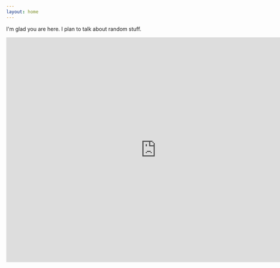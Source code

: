 ```yaml
---
layout: home
---
```


I'm glad you are here. I plan to talk about random stuff.
<iframe width="800" height="600" frameborder="0" src="https://ncase.me/loopy/v1/?embed=&1data=[[[1,609,255,0,%22Subject%2520Knowledge%22,4],[2,761,469,0,%22Keyword%2520Quality%22,5],[3,463,475,0,%22Search%2520Results%22,1],[4,610,99,0,%22Start%2520%255E%22,3]],[[1,2,111,1,0],[2,3,121,1,0],[3,1,101,1,0],[4,1,-5,1,0]],[[911,292,%22When%2520we%2520start%2520we%2520know%2520%250Anothingabout%2520our%2520subject%252C%2520so%250Aour%2520keywords%2520are%2520vague%2520and%250Ainaccurate.%22],[613,667,%22Because%2520our%2520keywords%2520are%2520vague%252C%250Awe%2520get%2520back%2520many%2520irrelevent%2520results%250Aand%2520few%2520really%2520useful%2520articles%22],[288,322,%22But%2520we%2520read%2520the%2520few%2520good%2520ones%250Awe%2520find%252C%2520and%2520that%2520improves%2520our%250Asubject%2520knowledge%252C%2520and%2520thus%2520%250Awe%2520get%2520better%2520keywords%2520on%250Athe%2520next%2520search.%2520And%2520that%2520search%250Afinds%2520us%2520better%2520results%252C%2520so%2520we%2520%250Alearn%2520even%2520more.%22],[1052,559,%22THE%2520MORAL%2520OF%2520THE%2520STORY%253A%250ASearching%2520is%2520an%2520iterative%2520process!%2520%250ADon't%2520give%2520up%2520after%2520your%2520first%2520few%2520%250Asearches!%22]],5%5D"></iframe>

